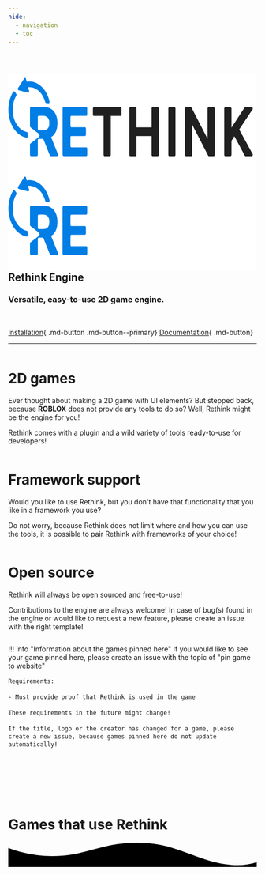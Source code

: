 ```yaml
---
hide:
  - navigation
  - toc
---
```

#


<br>

<img src="assets/rethink_dark.png#only-light" alt="Rethink Dark Logo" width="700" height="200" align="left">
<img src="assets/rethink_light.png#only-dark" alt="Rethink Dark Logo" width="700" height="200" align="left">

<h2><b>Rethink Engine</b></h2>
<h3>Versatile, easy-to-use 2D game engine.</h3>

<br>

[Installation](getstarted/installation.md){ .md-button .md-button--primary}
[Documentation](documentation/tools/engine.md){ .md-button}

<hr>

<div class="center">
  <div class="list">
    <div class="column">
      <h1>2D games</h1>
      <p>Ever thought about making a 2D game with UI elements? But stepped back, because <b>ROBLOX</b> does not provide any tools to do so?
      Well, Rethink might be the engine for you!</p>
      <p>Rethink comes with a plugin and a wild variety of tools ready-to-use for developers!</p>
    </div>
    <div class="column">
      <h1>Framework support</h1>
      <p>Would you like to use Rethink, but you don't have that functionality that you like in a framework you use?</p>
      <p>Do not worry, because Rethink does not limit where and how you can use the tools, it is possible to pair Rethink with frameworks of your choice!</p>
    </div>
    <div class="column">
      <h1>Open source</h1>
      <p>Rethink will always be open sourced and free-to-use!</p>
      <p>Contributions to the engine are always welcome! In case of bug(s) found in the engine or would like to request a new feature, please create an issue with the right template!</p>
    </div>
  </div>
</div>

!!! info "Information about the games pinned here"
    If you would like to see your game pinned here, please create an issue with the topic of "pin game to website"

    Requirements:
      
    - Must provide proof that Rethink is used in the game

    These requirements in the future might change!
    
    If the title, logo or the creator has changed for a game, please create a new issue, because games pinned here do not update automatically!

<br>
<br>
<br>
<br>
<br>

<div class="games-container">
  <h1 class="category-title">Games that use <b>Rethink</b></h1>

  <div class="custom-shape-divider-bottom-1672238158">
    <svg data-name="Layer 1" xmlns="http://www.w3.org/2000/svg" viewBox="0 0 1200 120" preserveAspectRatio="none">
      <path d="M985.66,92.83C906.67,72,823.78,31,743.84,14.19c-82.26-17.34-168.06-16.33-250.45.39-57.84,11.73-114,31.07-172,41.86A600.21,600.21,0,0,1,0,27.35V120H1200V95.8C1132.19,118.92,1055.71,111.31,985.66,92.83Z" class="shape-fill"></path>
    </svg>
  </div>
  
  <div class="games-container-list" id="listofgames">

  </div>

  <script src="./javascript/RenderGameButtons.js" async></script>
  <script src="./javascript/DisableFooter.js" async></script>
</div>
